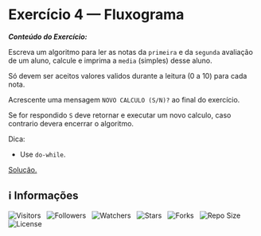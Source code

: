<!-- Título -->
# Exercício 4 — Fluxograma

***Conteúdo do Exercício:***

Escreva um algoritmo para ler as notas da `primeira` e da `segunda` avaliação de um aluno, calcule e imprima a `media` (simples) desse aluno.

Só devem ser aceitos valores validos durante a leitura (0 a 10) para cada nota.

Acrescente uma mensagem `NOVO CALCULO (S/N)?` ao final do exercício.

Se for respondido `S` deve retornar e executar um novo calculo, caso contrario devera encerrar o algoritmo.

Dica:

* Use `do-while`.

[Solução.](main.c)

<!-- Informações -->
## &#8505; Informações

![Visitors](https://api.visitorbadge.io/api/visitors?path=Devsgeeknerd%2Fexe-4-flu-est-rep-fun&label=Visitantes&labelColor=%23700070&labelStyle=none&countColor=%23000fff&style=plastic&color=%23ffffff "Total de Visitantes")
&nbsp;
![Followers](https://img.shields.io/github/followers/Devsgeeknerd?style=p&label=Seguidores&labelColor=800080&color=000fff "Total de Seguidores")
&nbsp;
![Watchers](https://img.shields.io/github/watchers/Devsgeeknerd/exe-4-flu-est-rep-fun?style=p&label=Observadores&labelColor=800080&color=000fff "Total de Observadores")
&nbsp;
![Stars](https://img.shields.io/github/stars/Devsgeeknerd/exe-4-flu-est-rep-fun?style=p&label=Estrelas&labelColor=800080&color=000fff "Total de Estrelas")
&nbsp;
![Forks](https://img.shields.io/github/forks/Devsgeeknerd/exe-4-flu-est-rep-fun?style=p&label=Bifurcações&labelColor=800080&color=000fff "Total de Bifurcações")
&nbsp;
![Repo Size](https://img.shields.io/github/repo-size/Devsgeeknerd/exe-4-flu-est-rep-fun?style=p&label=Tamanho&labelColor=800080&color=000fff "Tamanho do Repositório")
&nbsp;
![License](https://img.shields.io/github/license/Devsgeeknerd/exe-4-flu-est-rep-fun?style=p&label=Licença&labelColor=800080&color=000fff "Licença do Repositório")
